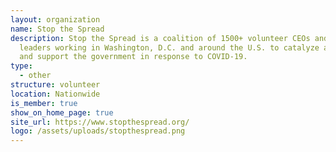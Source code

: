 ```yaml
---
layout: organization
name: Stop the Spread
description: Stop the Spread is a coalition of 1500+ volunteer CEOs and business
  leaders working in Washington, D.C. and around the U.S. to catalyze actions
  and support the government in response to COVID-19.
type:
  - other
structure: volunteer
location: Nationwide
is_member: true
show_on_home_page: true
site_url: https://www.stopthespread.org/
logo: /assets/uploads/stopthespread.png
---
```

